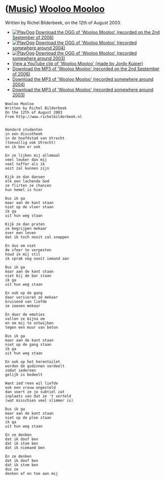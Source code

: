# ([Music](Music.htm)) [Wooloo Mooloo](SongWoolooMooloo.htm)

Written by Richel Bilderbeek, on the 12th of August 2003.

 * [![PlayOgg](http://static.fsf.org/playogg/Play_ogg_80x15.png "I support PlayOgg!")](http://playogg.org) [Download the OGG of 'Wooloo Mooloo' (recorded on the 2nd September of 2006)](http://www.richelbilderbeek.nl/CD06_16WoolooMooloo20060902.ogg)
 * [![PlayOgg](http://static.fsf.org/playogg/Play_ogg_80x15.png "I support PlayOgg!")](http://playogg.org) [Download the OGG of 'Wooloo Mooloo' (recorded somewhere around 2004)](http://www.richelbilderbeek.nl/CD03_17WoolooMooloo.ogg)
 * [![PlayOgg](http://static.fsf.org/playogg/Play_ogg_80x15.png "I support PlayOgg!")](http://playogg.org) [Download the OGG of 'Wooloo Mooloo' (recorded somewhere around 2003)](http://www.richelbilderbeek.nl/CD02_08WoolooMooloo.ogg)
 * [View a YouTube clip of 'Wooloo Mooloo' (made by Jordy Kuiper)](http://www.youtube.com/watch?v=CDcEgycIWNg)
 * [Download the MP3 of 'Wooloo Mooloo' (recorded on the 2nd September of 2006)](http://www.richelbilderbeek.nl/CD06_16WoolooMooloo20060902.mp3)
 * [Download the MP3 of 'Wooloo Mooloo' (recorded somewhere around 2004)](http://www.richelbilderbeek.nl/CD03_17WoolooMooloo.mp3)
 * [Download the MP3 of 'Wooloo Mooloo' (recorded somewhere around 2003)](http://www.richelbilderbeek.nl/CD02_08WoolooMooloo.mp3)

```
Wooloo Mooloo
Written by Richel Bilderbeek
On the 12th of August 2003 
From http://www.richelbilderbeek.nl


Honderd studenten 
in een discotheek 
in de hoofdstad van Utrecht 
(toevallig ook Utrecht) 
en ik ben er ook 
 
En ze lijken mij allemaal 
veel leuker dan mij 
veel toffer als ik 
ooit zal kunnen zijn 
 
Kijk ze dan dansen 
elk een lachende God 
ze flirten ze chancen 
hun hemel is hier 
 
Dus ik ga 
maar aan de kant staan 
niet op de vloer staan 
ik ga 
uit hun weg staan 
 
Kijk ze dan praten 
ze begrijpen mekaar 
over een leven 
dat ik toch nooit zal snappen 
 
En dus om niet 
de sfeer te verpesten 
houd ik mij stil 
ik sprak nog nooit iemand aan 
 
Dus ik ga 
maar aan de kant staan 
niet bij de bar staan 
ik ga 
uit hun weg staan 
 
En ook op de gang 
daar versieren ze mekaar 
bruisend van liefde 
ze zoenen mekaar 
 
En door de emoties 
vallen ze bijna om 
en om mij te ontwijken 
tegen een muur van beton 
 
Dus ik ga 
maar aan de kant staan 
niet op de gang staan 
ik ga 
uit hun weg staan 
 
En ook op het herentoilet 
worden de godinnen verdeelt 
zodat iedereen 
gelijk is bedeelt 
 
Want ied'reen wil liefde 
ook een vrouw ongesteld 
dan voert ze je subtiel zat 
inplaats van dat ze 't verteld 
(wat misschien veel slimmer is) 
 
Dus ik ga 
maar aan de kant staan 
niet op de plee staan 
ik ga 
uit hun weg staan 
 
En ze denken 
dat ik doof ben 
dat ik stom ben 
dat ik niemand ben 
 
En ze denken 
dat ik doof ben 
dat ik stom ben 
dus ze 
denken af en toe aan mij
```
